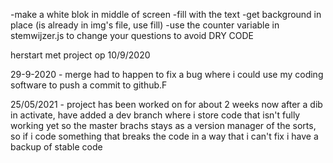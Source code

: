 -make a white blok in middle of screen
-fill with the text
-get background in place (is already in img's file, use fill)
-use the counter variable in stemwijzer.js to change your questions to avoid DRY CODE

herstart met project op 10/9/2020


29-9-2020 - merge had to happen to fix a bug where i could use my coding software to push a commit to github.F

25/05/2021 - project has been worked on for about 2 weeks now after a dib in activate, have added a dev branch where i store code that isn't fully working yet so the master brachs stays as a version manager of the sorts, so if i code something that breaks the code in a way that i can't fix i have a backup of stable code

